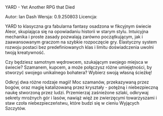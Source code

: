 ﻿YARD - Yet Another RPG that Died

Autor: Ian Dash
Wersja: 0.9.250803
Licencja:

YARD to klasyczna gra fabularna fantasy osadzona w fikcyjnym świecie Aleor, skupiająca się na opowiadaniu historii w starym stylu. Intuicyjna mechanika i proste zasady pozwalają zarówno początkującym, jak i zaawansowanym graczom na szybkie rozpoczęcie gry. Elastyczny system rozwoju postaci bez predefiniowanych klas i limitu doświadczenia uwolni twoją kreatywność.

Czy będziesz samotnym wędrowcem, szukającym swojego miejsca w świecie? Szamanem, kupcem, a może połączysz różne umiejętności, by stworzyć swojego unikalnego bohatera? Wybierz swoją własną ścieżkę!

Odkryj dwa różne rodzaje magii! Moc szamanów, przekazywaną przez bogów, oraz magię katalizowaną przez kryształy - potężną i niebezpieczną naukę stworzoną przez ludzi. Przemierzaj zaśnieżone szlaki, odkrywaj sekrety mroźnych gór i lasów, nawiąż więź ze zwierzęcymi towarzyszami i staw czoła niebezpieczeństwu, które budzi się w cieniu Wyjących Szczytów.

